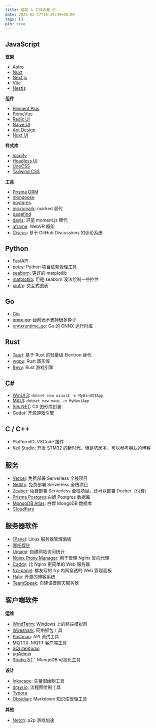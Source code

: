 ```yaml
---
title: 框架 & 工具收藏 📦
date: 2025-02-17T16:39:49+08:00
tags: []
pin: true
---
```


## JavaScript

**框架**

- [Astro](https://docs.astro.build/zh-cn/getting-started/)
- [Nuxt](https://nuxt.com/docs/guide/directory-structure/app)
- [Next.js](https://nextjs.org/docs/app/getting-started/project-structure)
- [Vite](https://cn.vite.dev/guide/cli.html)
- [Nestjs](https://docs.nestjs.com/)

**组件**

- [Element Plus](https://element-plus.org/zh-CN/component/overview.html)
- [PrimeVue](https://primevue.org/setup/)
- [Radix UI](https://www.radix-ui.com/themes/docs/overview/getting-started)
- [Naive UI](https://www.naiveui.com/zh-CN/os-theme/components/button)
- [Ant Design](https://ant.design/components/overview-cn/?locale=zh-CN)
- [Nuxt UI](https://ui.nuxt.com/components/accordion)

**样式库**

- [Iconify](https://icon-sets.iconify.design/)
- [Headless UI](https://headlessui.com/)
- [UnoCSS](https://unocss.dev/guide/)
- [Tailwind CSS](https://tailwindcss.com/docs/styling-with-utility-classes)

**工具**

- [Prisma ORM](https://www.prisma.io/docs/orm/prisma-schema/data-model/models)
- [mongoose](https://mongoosejs.com/docs/guide.html)
- [postgres](https://github.com/porsager/postgres)
- [micromark](https://github.com/micromark/micromark): marked 替代
- [pagefind](https://pagefind.app/docs/)
- [dayjs](https://day.js.org/): 轻量 moment.js 替代
- [aframe](https://aframe.io/): WebVR 框架
- [Giscus](https://giscus.app/zh-CN): 基于 GitHub Discussions 的评论系统

## Python

- [FastAPI](https://fastapi.tiangolo.com/tutorial/first-steps/)
- [potry](https://python-poetry.org/docs/): Python 项目依赖管理工具
- [seaborn](https://seaborn.pydata.org/api.html): 更好的 matplotlib
- [matplotlib](https://matplotlib.org/stable/api/index.html): 但是 seaborn 没法绘制一些控件
- [plotly](https://plotly.com/python-api-reference/): 交互式图表

## Go

- [Gin](https://gin-gonic.com/zh-cn/docs/examples/)
- ~~[onnx-go](https://github.com/oramasearch/onnx-go): 目前还不支持很多算子~~
- [onnxruntime_go](https://github.com/yalue/onnxruntime_go): Go 的 ONNX 运行时库

## Rust

- [Tauri](https://tauri.app/zh-cn/start/create-project/): 基于 Rust 的轻量级 Electron 替代
- [wgpu](https://wgpu.rs/): Rust 图形库
- [Bevy](https://bevyengine.org/learn/quick-start/getting-started/): Rust 游戏引擎

## C#

- [WinUI 3](https://learn.microsoft.com/zh-cn/windows/apps/winui/winui3/): `dotnet new winui3 -n MyWinUI3App`
- [MAUI](https://learn.microsoft.com/zh-cn/dotnet/maui/get-started/installation): `dotnet new maui -n MyMauiApp`
- [Silk.NET](https://dotnet.github.io/Silk.NET/): C# 图形库封装
- [Godot](https://godotengine.org/): 开源游戏引擎

## C / C++

- PlatformIO: VSCode 插件
- [Keil Studio](https://www.keil.arm.com/): 开发 STM32 的新时代。但是坑居多，可以参考[朋友的博客](https://blog.katorly.com/STM32-VSCode-with-Keil-Studio/)

## 服务

- [Vercel](https://vercel.com/pricing): 免费部署 Serverless 全栈项目
- [Netlify](https://www.netlify.com/pricing/): 免费部署 Serverless 全栈项目
- [Zeaber](https://zeabur.com/zh-CN/pricing): 免费部署 Serverless 全栈项目，还可以部署 Docker（付费）
- [Prisma Postgres](https://www.prisma.io/pricing):白嫖 Postgres 数据库
- [MongoDB Atlas](https://www.mongodb.com/pricing): 白嫖 MongoDB 数据库
- [Cloudflare](https://www.cloudflare.com/zh-cn/plans/)

## 服务器软件

- [1Panel](https://1panel.cn/docs/installation/online_installation/): Linux 服务器管理面板
- [哪吒探针](https://nezha.wiki/)
- [Umami](https://umami.is/): 自建网站访问统计
- [Nginx Proxy Manager](https://nginxproxymanager.com/guide/): 用于管理 Nginx 反向代理
- [Caddy](https://caddyserver.com/docs/): 比 Nginx 更简单的 Web 服务器
- [frp-panel](https://github.com/VaalaCat/frp-panel): 群友写的 frp 内网穿透的 Web 管理面板
- [Halo](https://docs.halo.run/getting-started/install/docker-compose): 开源的博客系统
- [TeamSpeak](https://teamspeak.com/zh-CN/downloads/#server): 自建语音聊天服务器

## 客户端软件

**运维**

- [WindTerm](https://github.com/kingToolbox/WindTerm): Windows 上的终端模拟器
- [Wireshark](https://www.wireshark.org/): 网络抓包工具
- [Postman](https://www.postman.com/): API 调试工具
- [MQTTX](https://mqttx.app/zh): MQTT 客户端工具
- [SQLiteStudio](https://sqlitestudio.pl/)
- [pgAdmin](https://www.pgadmin.org/)
- [Studio 3T](https://studio3t.com/)：MongoDB 可视化工具

**设计**

- [Inkscape](https://inkscape.org/zh-hans/): 矢量图绘制工具
- [draw.io](https://app.diagrams.net/): 流程图绘制工具
- [Typora](https://typora.io/)
- [Obsidian](https://obsidian.md/): Markdown 知识库管理工具

**其他**

- [Netch](https://github.com/netchx/netch): p2p 游戏加速

